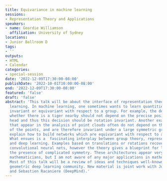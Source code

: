 ```yaml
---
title: Equivariance in machine learning
sessions:
- Representation Theory and Applications
speakers:
- name: Geordie Williamson
  affiliation: University of Sydney
locations:
- Junior Ballroom D
tags:
- ''
outputs:
- HTML
- Calendar
categories:
- special-session
date: '2022-12-09T17:30:00-08:00'
publishDate: '2022-10-01T10:00:00-08:00'
end: '2022-12-09T17:30:00-08:00'
featured: 'false'
draft: 'false'
abstract: 'This talk will be about the interface of representation theory and machine
  learning. In machine learning, one sometimes wants to learn quantities which are
  invariant or equivariant with respect to a group. For example, the decision as to
  whether there is a tiger nearby should not depend on the precise position of your
  head and thus this decision should be rotation invariant. Another example: quantities
  that appear in the analysis of point clouds often do not depend on the labelling
  of the points, and are therefore invariant under a large symmetric group. I will
  explain how to build networks which are equivariant with respect to a group action.
  What ensues is a  fascinating interplay between group theory, representation theory
  and deep learning. Examples based on translations or rotations recover familiar
  convolutional neural nets, however the theory gives a blueprint for learning in
  the presence of complicated symmetry. These architectures appear very useful to
  mathematicians, but I am not aware of any major applications in mathematics as yet.
  Most of this talk will be a review of ideas and techniques well-known in to the
  geometric deep learning community. New material is joint work with Joel Gibson (Sydney)
  and Sebastien Racaniere (DeepMind).'
---
```

